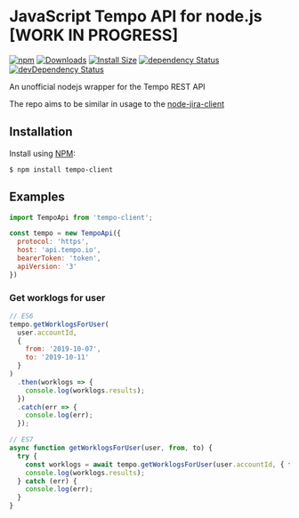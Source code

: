 # JavaScript Tempo API for node.js [WORK IN PROGRESS]

[![npm](https://img.shields.io/npm/v/tempo-client.svg)](https://www.npmjs.com/tempo-client)
[![Downloads](https://img.shields.io/npm/dm/tempo-client.svg)](https://npmjs.com/tempo-client)
[![Install Size](https://packagephobia.now.sh/badge?p=tempo-client)](https://packagephobia.now.sh/result?p=tempo-client)
[![dependency Status](https://david-dm.org/leifgehrmann/node-tempo-client/status.svg)](https://david-dm.org/leifgehrmann/node-tempo-client)
[![devDependency Status](https://david-dm.org/leifgehrmann/node-tempo-client/dev-status.svg)](https://david-dm.org/leifgehrmann/node-tempo-client?type=dev)

An unofficial nodejs wrapper for the Tempo REST API

The repo aims to be similar in usage to the [node-jira-client](https://github.com/jira-node/node-jira-client)

## Installation

Install using [NPM](https://npmjs.org):

```shell
$ npm install tempo-client
```

## Examples

```javascript
import TempoApi from 'tempo-client';

const tempo = new TempoApi({
  protocol: 'https',
  host: 'api.tempo.io',
  bearerToken: 'token',
  apiVersion: '3'
})
```

### Get worklogs for user

```javascript
// ES6
tempo.getWorklogsForUser(
  user.accountId,
  {
    from: '2019-10-07',
    to: '2019-10-11'
  }
)
  .then(worklogs => {
    console.log(worklogs.results);
  })
  .catch(err => {
    console.log(err);
  });

// ES7
async function getWorklogsForUser(user, from, to) {
  try {
    const worklogs = await tempo.getWorklogsForUser(user.accountId, { from, to });
    console.log(worklogs.results);
  } catch (err) {
    console.log(err);
  }
}
```
